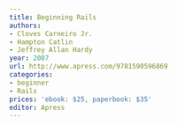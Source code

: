 ```yaml
---
title: Beginning Rails
authors:
- Cloves Carneiro Jr.
- Hampton Catlin
- Jeffrey Allan Hardy
year: 2007
url: http://www.apress.com/9781590596869
categories:
- beginner
- Rails
prices: 'ebook: $25, paperbook: $35'
editor: Apress
---
```

